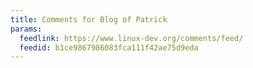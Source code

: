 ```yaml
---
title: Comments for Blog of Patrick
params:
  feedlink: https://www.linux-dev.org/comments/feed/
  feedid: b1ce9867986083fca111f42ae75d9eda
---
```

